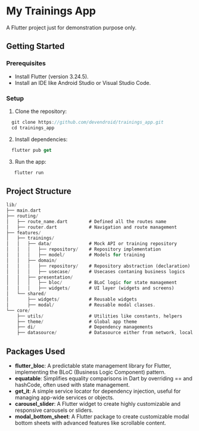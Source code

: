 # My Trainings App

A Flutter project just for demonstration purpose only.

## Getting Started

### Prerequisites
- Install Flutter (version 3.24.5).
- Install an IDE like Android Studio or Visual Studio Code.

### Setup

1. Clone the repository:
```dart
  git clone https://github.com/devendroid/trainings_app.git
  cd trainings_app
```

2. Install dependencies:

```dart
  flutter pub get
```

3. Run the app:

```dart
   flutter run
```

## Project Structure
```dart
lib/
├── main.dart
├── routing/
│   ├── route_name.dart        # Defined all the routes name
│   ├── router.dart            # Navigation and route management
├── features/  
│   ├── trainings/  
│   │   ├── data/              # Mock API or training repository
│   │   │   ├── repository/    # Repository implementation
│   │   │   ├── model/         # Models for training
│   │   ├── domain/            
│   │   │   ├── repository/    # Repository abstraction (declaration)
│   │   │   ├── usecase/       # Usecases contaning business logics
│   │   ├── presentation/      
│   │   │   ├── bloc/          # BLoC logic for state management
│   │   │   ├── widgets/       # UI layer (widgets and screens)
│   └── shared/  
│       ├── widgets/           # Reusable widgets
│       ├── modal/             # Reusable modal classes.
└── core/  
    ├── utils/                 # Utilities like constants, helpers
    ├── theme/                 # Global app theme
    ├── di/                    # Dependency managements 
    ├── datasource/            # Datasource either from network, local or mock
```

## Packages Used
* **flutter_bloc**: A predictable state management library for Flutter, implementing the BLoC (Business Logic Component) pattern.
* **equatable**: Simplifies equality comparisons in Dart by overriding == and hashCode, often used with state management.
* **get_it**: A simple service locator for dependency injection, useful for managing app-wide services or objects.
* **carousel_slider**: A Flutter widget to create highly customizable and responsive carousels or sliders.
* **modal_bottom_sheet**: A Flutter package to create customizable modal bottom sheets with advanced features like scrollable content.



